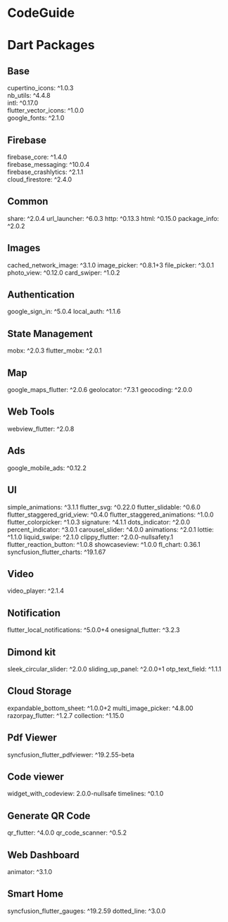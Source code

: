 # CodeGuide
<h1>Dart Packages</h1>
<h2>Base</h2>
  cupertino_icons: ^1.0.3
  </br>nb_utils: ^4.4.8
  </br>intl: ^0.17.0
  </br>flutter_vector_icons: ^1.0.0
  </br>google_fonts: ^2.1.0

  <h2>Firebase</h2>
  firebase_core: ^1.4.0
  </br>firebase_messaging: ^10.0.4
  </br>firebase_crashlytics: ^2.1.1
  </br>cloud_firestore: ^2.4.0

  <h2>Common</h2>
  share: ^2.0.4
  url_launcher: ^6.0.3
  http: ^0.13.3
  html: ^0.15.0
  package_info: ^2.0.2

  <h2>Images</h2>
  cached_network_image: ^3.1.0
  image_picker: ^0.8.1+3
  file_picker: ^3.0.1
  photo_view: ^0.12.0
  card_swiper: ^1.0.2

  <h2>Authentication</h2>
  google_sign_in: ^5.0.4
  local_auth: ^1.1.6

  <h2>State Management</h2>
  mobx: ^2.0.3
  flutter_mobx: ^2.0.1

  <h2>Map</h2>
  google_maps_flutter: ^2.0.6
  geolocator: ^7.3.1
  geocoding: ^2.0.0

  <h2>Web Tools</h2>
  webview_flutter: ^2.0.8

  <h2>Ads</h2>
  google_mobile_ads: ^0.12.2

  <h2>UI</h2>
  simple_animations: ^3.1.1
  flutter_svg: ^0.22.0
  flutter_slidable: ^0.6.0
  flutter_staggered_grid_view: ^0.4.0
  flutter_staggered_animations: ^1.0.0
  flutter_colorpicker: ^1.0.3
  signature: ^4.1.1
  dots_indicator: ^2.0.0
  percent_indicator: ^3.0.1
  carousel_slider: ^4.0.0
  animations: ^2.0.1
  lottie: ^1.1.0
  liquid_swipe: ^2.1.0
  clippy_flutter: ^2.0.0-nullsafety.1
  flutter_reaction_button: ^1.0.8
  showcaseview: ^1.0.0
  fl_chart: 0.36.1
  syncfusion_flutter_charts: ^19.1.67

  <h2>Video</h2>
  video_player: ^2.1.4

  <h2>Notification</h2>
  flutter_local_notifications: ^5.0.0+4
  onesignal_flutter: ^3.2.3

  <h2>Dimond kit</h2>
  sleek_circular_slider: ^2.0.0
  sliding_up_panel: ^2.0.0+1
  otp_text_field: ^1.1.1

  <h2>Cloud Storage</h2>
  expandable_bottom_sheet: ^1.0.0+2
  multi_image_picker: ^4.8.00
  razorpay_flutter: ^1.2.7
  collection: ^1.15.0

  <h2>Pdf Viewer</h2>
  syncfusion_flutter_pdfviewer: ^19.2.55-beta

  <h2>Code viewer</h2>
  widget_with_codeview: 2.0.0-nullsafe
  timelines: ^0.1.0

  <h2>Generate QR Code</h2>
  qr_flutter: ^4.0.0
  qr_code_scanner: ^0.5.2

  <h2>Web Dashboard</h2>
  animator: ^3.1.0

  <h2>Smart Home</h2>
  syncfusion_flutter_gauges: ^19.2.59
  dotted_line: ^3.0.0

